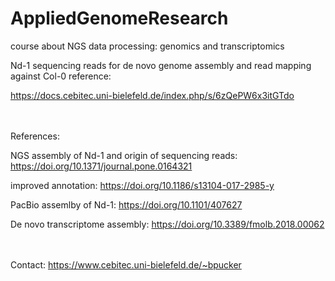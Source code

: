 # AppliedGenomeResearch
course about NGS data processing: genomics and transcriptomics


Nd-1 sequencing reads for de novo genome assembly and read mapping against Col-0 reference:

https://docs.cebitec.uni-bielefeld.de/index.php/s/6zQePW6x3itGTdo




\
\
References:

NGS assembly of Nd-1 and origin of sequencing reads:  https://doi.org/10.1371/journal.pone.0164321

improved annotation: https://doi.org/10.1186/s13104-017-2985-y

PacBio assemlby of Nd-1: https://doi.org/10.1101/407627 

De novo transcriptome assembly: https://doi.org/10.3389/fmolb.2018.00062



\
\
Contact:
https://www.cebitec.uni-bielefeld.de/~bpucker
